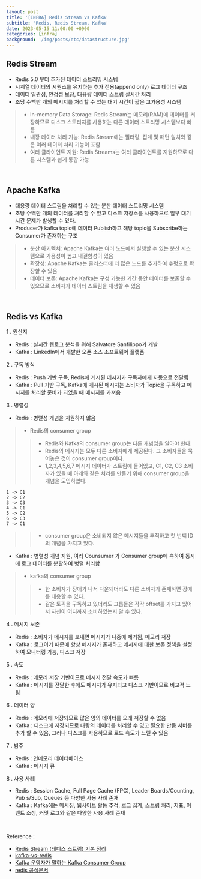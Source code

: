 ```yaml
---
layout: post
title: '[INFRA] Redis Stream vs Kafka'
subtitle: 'Redis, Redis Stream, Kafka'
date: 2023-05-15 11:00:00 +0900
categories: [infra]
background: '/img/posts/etc/datastructure.jpg'
---
```


## Redis Stream
- Redis 5.0 부터 추가된 데이터 스트리밍 시스템
- 시계열 데이터의 시퀀스를 유지하는 추가 전용(append only) 로그 데이터 구조
- 데이터 일관성, 안정성 보장, 대용량 데이터 스트림 실시간 처리
- 초당 수백만 개의 메시지를 처리할 수 있는 대기 시간이 짧은 고가용성 시스템

> - In-memory Data Storage: Redis Stream는 메모리(RAM)에 데이터를 저장하므로 디스크 스토리지를 사용하는 다른 데이터 스트리밍 시스템보다 빠름
> - 내장 데이터 처리 기능: Redis Stream에는 필터링, 집계 및 패턴 일치와 같은 여러 데이터 처리 기능이 포함
> - 여러 클라이언트 지원: Redis Streams는 여러 클라이언트를 지원하므로 다른 시스템과 쉽게 통합 가능

<br>

## Apache Kafka
- 대용량 데이터 스트림을 처리할 수 있는 분산 데이터 스트리밍 시스템
- 초당 수백만 개의 데이터를 처리할 수 있고 디스크 저장소를 사용하므로 일부 대기 시간 문제가 발생할 수 있다. 
- Producer가 kafka topic에 데이터 Publish하고 해당 topic을 Subscribe하는 Consumer가 존재하는 구조

> - 분산 아키텍처: Apache Kafka는 여러 노드에서 실행할 수 있는 분산 시스템으로 가용성이 높고 내결함성이 있음
> - 확장성: Apache Kafka는 클러스터에 더 많은 노드를 추가하여 수평으로 확장할 수 있음
> - 데이터 보존: Apache Kafka는 구성 가능한 기간 동안 데이터를 보존할 수 있으므로 소비자가 데이터 스트림을 재생할 수 있음

<br>

## Redis vs Kafka

1 . 원산지
- Redis : 실시간 웹로그 분석을 위해 Salvatore Sanfilippo가 개발
- Kafka : LinkedIn에서 개발한 오픈 소스 소프트웨어 플랫폼

2 . 구독 방식
- Redis : Push 기반 구독, Redis에 게시된 메시지가 구독자에게 자동으로 전달됨
- Kafka : Pull 기반 구독, Kafka에 게시된 메시지는 소비자가 Topic을 구독하고 메시지를 처리할 준비가 되었을 때 메시지를 가져옴

3 . 병렬성
- Redis : 병렬성 개념을 지원하지 않음

> - Redis의 consumer group
> > -  Redis와 Kafka의 consumer group는 다른 개념임을 알아야 한다.
> > - Redis의 메시지는 모두 다른 소비자에게 제공된다. 그 소비자들을 묶어놓은 것이 consumer group이다.
> > - 1,2,3,4,5,6,7 메시지 데이터가 스트림에 들어있고, C1, C2, C3 소비자가 있을 때 아래와 같은 처리를 만들기 위해 consumer group을 개념을 도입하였다. 

```
1 -> C1
2 -> C2
3 -> C3
4 -> C1
5 -> C2
6 -> C3
7 -> C1
```

> > - consumer group은 소비되지 않은 메시지들을 추적하고 첫 번쨰 ID의 개념을 가지고 있다. 

- Kafka : 병렬성 개념 지원, 여러 Counsumer 가 Consumer group에 속하여 동시에 로그 데이터를 분할하여 병렬 처리함

> - kafka의 consumer group 
> > - 한 소비자가 장애가 나서 다운되더라도 다른 소비자가 존재하면 장애를 대응할 수 있다. 
> > - 같은 토픽을 구독하고 있더라도 그룹들은 각각 offset를 가지고 있어서 자신이 어디까지 소비하였는지 알 수 있다.

4 . 메시지 보존
- Redis : 소비자가 메시지를 보내면 메시지가 나중에 제거됨, 메모리 저장
- Kafka : 로그이기 때문에 항상 메시지가 존재하고 메시지에 대한 보존 정책을 설정하여 모니터링 가능, 디스크 저장

5 . 속도
- Redis : 메모리 저장 기반이므로 메시지 전달 속도가 빠름
- Kafka : 메시지를 전달한 후에도 메시지가 유지되고 디스크 기반이므로 비교적 느림

6 . 데이터 양
- Redis : 메모리에 저장되므로 많은 양의 데이터를 오래 저장할 수 없음
- Kafka : 디스크에 저장되므로 대량의 데이터를 처리할 수 있고 필요한 만큼 서버를 추가 할 수 있음, 그러나 디스크를 사용하므로 로드 속도가 느릴 수  있음

7 . 범주
- Redis : 인메모리 데이터베이스
- Kafka : 메시지 큐

8 . 사용 사례 
- Redis : Session Cache, Full Page Cache (FPC), Leader Boards/Counting, Pub s/Sub, Queues 등 다양한 사용 사례 존재
- Kafka : Kafka에는 메시징, 웹사이트 활동 추적, 로그 집계, 스트림 처리, 지표, 이벤트 소싱, 커밋 로그와 같은 다양한 사용 사례 존재

<br>

Reference : 
- [Redis Stream (레디스 스트림) 기본 정리](https://kingjakeu.github.io/page2/)
- [kafka-vs-redis](https://logz.io/blog/kafka-vs-redis/)
- [Kafka 운영자가 말하는 Kafka Consumer Group](https://www.popit.kr/kafka-consumer-group/)
- [redis 공식문서](https://redis.io/docs/data-types/streams-tutorial/#consumer-groups)
